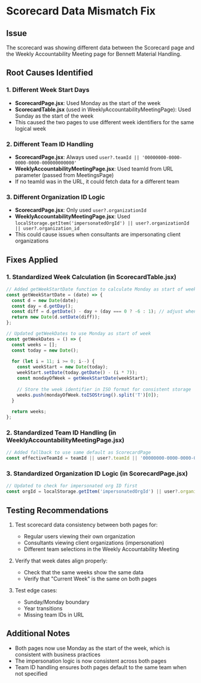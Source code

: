 # Scorecard Data Mismatch Fix

## Issue
The scorecard was showing different data between the Scorecard page and the Weekly Accountability Meeting page for Bennett Material Handling.

## Root Causes Identified

### 1. Different Week Start Days
- **ScorecardPage.jsx**: Used Monday as the start of the week
- **ScorecardTable.jsx** (used in WeeklyAccountabilityMeetingPage): Used Sunday as the start of the week
- This caused the two pages to use different week identifiers for the same logical week

### 2. Different Team ID Handling
- **ScorecardPage.jsx**: Always used `user?.teamId || '00000000-0000-0000-0000-000000000000'`
- **WeeklyAccountabilityMeetingPage.jsx**: Used teamId from URL parameter (passed from MeetingsPage)
- If no teamId was in the URL, it could fetch data for a different team

### 3. Different Organization ID Logic
- **ScorecardPage.jsx**: Only used `user?.organizationId`
- **WeeklyAccountabilityMeetingPage.jsx**: Used `localStorage.getItem('impersonatedOrgId') || user?.organizationId || user?.organization_id`
- This could cause issues when consultants are impersonating client organizations

## Fixes Applied

### 1. Standardized Week Calculation (in ScorecardTable.jsx)
```javascript
// Added getWeekStartDate function to calculate Monday as start of week
const getWeekStartDate = (date) => {
  const d = new Date(date);
  const day = d.getDay();
  const diff = d.getDate() - day + (day === 0 ? -6 : 1); // adjust when day is sunday
  return new Date(d.setDate(diff));
};

// Updated getWeekDates to use Monday as start of week
const getWeekDates = () => {
  const weeks = [];
  const today = new Date();
  
  for (let i = 11; i >= 0; i--) {
    const weekStart = new Date(today);
    weekStart.setDate(today.getDate() - (i * 7));
    const mondayOfWeek = getWeekStartDate(weekStart);
    
    // Store the week identifier in ISO format for consistent storage
    weeks.push(mondayOfWeek.toISOString().split('T')[0]);
  }
  
  return weeks;
};
```

### 2. Standardized Team ID Handling (in WeeklyAccountabilityMeetingPage.jsx)
```javascript
// Added fallback to use same default as ScorecardPage
const effectiveTeamId = teamId || user?.teamId || '00000000-0000-0000-0000-000000000000';
```

### 3. Standardized Organization ID Logic (in ScorecardPage.jsx)
```javascript
// Updated to check for impersonated org ID first
const orgId = localStorage.getItem('impersonatedOrgId') || user?.organizationId || user?.organization_id;
```

## Testing Recommendations

1. Test scorecard data consistency between both pages for:
   - Regular users viewing their own organization
   - Consultants viewing client organizations (impersonation)
   - Different team selections in the Weekly Accountability Meeting

2. Verify that week dates align properly:
   - Check that the same weeks show the same data
   - Verify that "Current Week" is the same on both pages

3. Test edge cases:
   - Sunday/Monday boundary
   - Year transitions
   - Missing team IDs in URL

## Additional Notes

- Both pages now use Monday as the start of the week, which is consistent with business practices
- The impersonation logic is now consistent across both pages
- Team ID handling ensures both pages default to the same team when not specified
